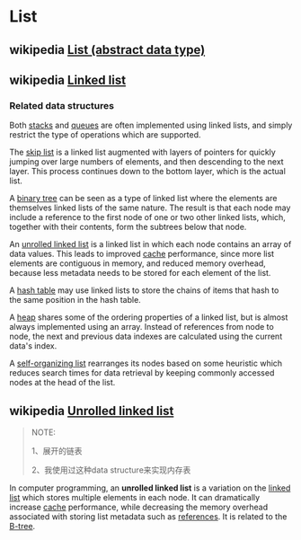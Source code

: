 # List

## wikipedia [List (abstract data type)](https://en.wikipedia.org/wiki/List_(abstract_data_type))



## wikipedia [Linked list](https://en.wikipedia.org/wiki/Linked_list)



### Related data structures

Both [stacks](https://en.wikipedia.org/wiki/Stack_(data_structure)) and [queues](https://en.wikipedia.org/wiki/Queue_(data_structure)) are often implemented using linked lists, and simply restrict the type of operations which are supported.

The [skip list](https://en.wikipedia.org/wiki/Skip_list) is a linked list augmented with layers of pointers for quickly jumping over large numbers of elements, and then descending to the next layer. This process continues down to the bottom layer, which is the actual list.

A [binary tree](https://en.wikipedia.org/wiki/Binary_tree) can be seen as a type of linked list where the elements are themselves linked lists of the same nature. The result is that each node may include a reference to the first node of one or two other linked lists, which, together with their contents, form the subtrees below that node.

An [unrolled linked list](https://en.wikipedia.org/wiki/Unrolled_linked_list) is a linked list in which each node contains an array of data values. This leads to improved [cache](https://en.wikipedia.org/wiki/CPU_cache) performance, since more list elements are contiguous in memory, and reduced memory overhead, because less metadata needs to be stored for each element of the list.

A [hash table](https://en.wikipedia.org/wiki/Hash_table) may use linked lists to store the chains of items that hash to the same position in the hash table.

A [heap](https://en.wikipedia.org/wiki/Heap_(data_structure)) shares some of the ordering properties of a linked list, but is almost always implemented using an array. Instead of references from node to node, the next and previous data indexes are calculated using the current data's index.

A [self-organizing list](https://en.wikipedia.org/wiki/Self-organizing_list) rearranges its nodes based on some heuristic which reduces search times for data retrieval by keeping commonly accessed nodes at the head of the list.







## wikipedia [Unrolled linked list](https://en.wikipedia.org/wiki/Unrolled_linked_list)

> NOTE: 
>
> 1、展开的链表 
>
> 2、我使用过这种data structure来实现内存表

In computer programming, an **unrolled linked list** is a variation on the [linked list](https://en.wikipedia.org/wiki/Linked_list) which stores multiple elements in each node. It can dramatically increase [cache](https://en.wikipedia.org/wiki/CPU_cache) performance, while decreasing the memory overhead associated with storing list metadata such as [references](https://en.wikipedia.org/wiki/Reference). It is related to the [B-tree](https://en.wikipedia.org/wiki/B-tree). 

